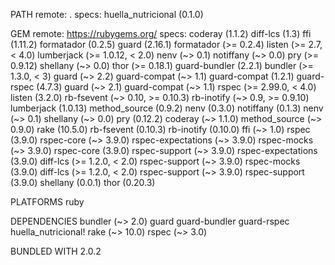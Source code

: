   PATH
    remote: .
    specs:
      huella_nutricional (0.1.0)

  GEM
    remote: https://rubygems.org/
    specs:
      coderay (1.1.2)
      diff-lcs (1.3)
      ffi (1.11.2)
      formatador (0.2.5)
      guard (2.16.1)
        formatador (>= 0.2.4)
        listen (>= 2.7, < 4.0)
        lumberjack (>= 1.0.12, < 2.0)
        nenv (~> 0.1)
        notiffany (~> 0.0)
        pry (>= 0.9.12)
        shellany (~> 0.0)
        thor (>= 0.18.1)
      guard-bundler (2.2.1)
        bundler (>= 1.3.0, < 3)
        guard (~> 2.2)
        guard-compat (~> 1.1)
      guard-compat (1.2.1)
      guard-rspec (4.7.3)
        guard (~> 2.1)
        guard-compat (~> 1.1)
        rspec (>= 2.99.0, < 4.0)
      listen (3.2.0)
        rb-fsevent (~> 0.10, >= 0.10.3)
        rb-inotify (~> 0.9, >= 0.9.10)
      lumberjack (1.0.13)
      method_source (0.9.2)
      nenv (0.3.0)
      notiffany (0.1.3)
        nenv (~> 0.1)
        shellany (~> 0.0)
      pry (0.12.2)
        coderay (~> 1.1.0)
        method_source (~> 0.9.0)
      rake (10.5.0)
      rb-fsevent (0.10.3)
      rb-inotify (0.10.0)
        ffi (~> 1.0)
      rspec (3.9.0)
        rspec-core (~> 3.9.0)
        rspec-expectations (~> 3.9.0)
        rspec-mocks (~> 3.9.0)
      rspec-core (3.9.0)
        rspec-support (~> 3.9.0)
      rspec-expectations (3.9.0)
        diff-lcs (>= 1.2.0, < 2.0)
        rspec-support (~> 3.9.0)
      rspec-mocks (3.9.0)
        diff-lcs (>= 1.2.0, < 2.0)
        rspec-support (~> 3.9.0)
      rspec-support (3.9.0)
      shellany (0.0.1)
      thor (0.20.3)

  PLATFORMS
    ruby

  DEPENDENCIES
    bundler (~> 2.0)
    guard
    guard-bundler
    guard-rspec
    huella_nutricional!
    rake (~> 10.0)
    rspec (~> 3.0)

  BUNDLED WITH
     2.0.2
                               